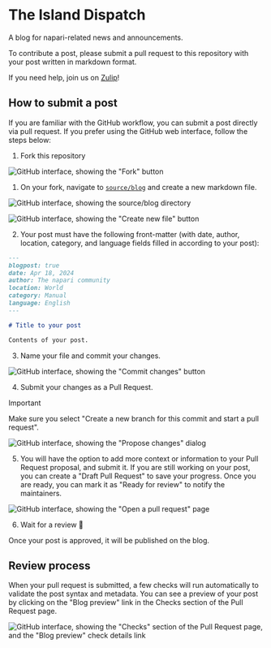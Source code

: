 # The Island Dispatch

A blog for napari-related news and announcements.

To contribute a post, please submit a pull request to this repository with your post written in markdown format.

If you need help, join us on [Zulip](https://napari.zulipchat.com)! 

## How to submit a post

If you are familiar with the GitHub workflow, you can submit a post directly via pull request. If you prefer using the GitHub web interface, follow the steps below:

1. Fork this repository

![GitHub interface, showing the "Fork" button](images/00_fork.png)

1. On your fork, navigate to [`source/blog`](source/blog) and create a new markdown file.

![GitHub interface, showing the source/blog directory](images/01_source.png)

![GitHub interface, showing the "Create new file" button](images/02_create_new_file.png)

2. Your post must have the following front-matter (with date, author, location, category, and language fields filled in according to your post):

```markdown
---
blogpost: true
date: Apr 18, 2024
author: The napari community
location: World
category: Manual
language: English
---

# Title to your post

Contents of your post.
```

3. Name your file and commit your changes.

![GitHub interface, showing the "Commit changes" button](images/03_commit.png)

4. Submit your changes as a Pull Request.

> [!IMPORTANT]
> Make sure you select "Create a new branch for this commit and start a pull request".

![GitHub interface, showing the "Propose changes" dialog](images/04_create_branch.png)

5. You will have the option to add more context or information to your Pull Request proposal, and submit it. If you are still working on your post, you can create a "Draft Pull Request" to save your progress. Once you are ready, you can  mark it as "Ready for review" to notify the maintainers.

![GitHub interface, showing the "Open a pull request" page](images/05_create_pr.png)

6. Wait for a review 🎉

Once your post is approved, it will be published on the blog.

## Review process

When your pull request is submitted, a few checks will run automatically to validate the post syntax and metadata. You can see a preview of your post by clicking on the "Blog preview" link in the Checks section of the Pull Request page.

![GitHub interface, showing the "Checks" section of the Pull Request page, and the "Blog preview" check details link](images/06_preview.png)
